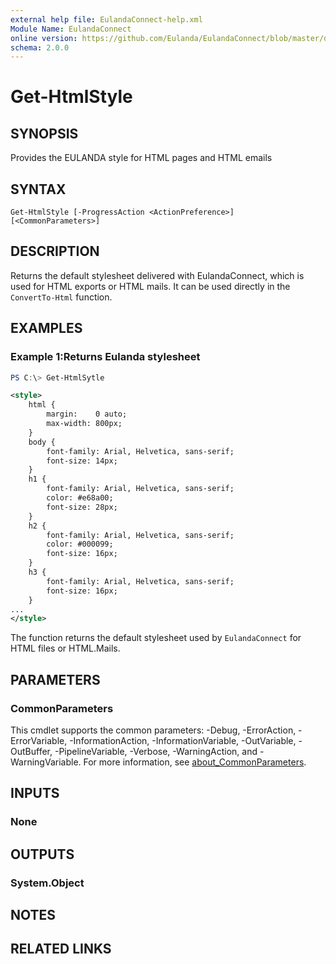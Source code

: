 ```yaml
---
external help file: EulandaConnect-help.xml
Module Name: EulandaConnect
online version: https://github.com/Eulanda/EulandaConnect/blob/master/docs/Get-HtmlStyle.md
schema: 2.0.0
---
```


# Get-HtmlStyle

## SYNOPSIS
Provides the EULANDA style for HTML pages and HTML emails

## SYNTAX

```
Get-HtmlStyle [-ProgressAction <ActionPreference>] [<CommonParameters>]
```

## DESCRIPTION
Returns the default stylesheet delivered with EulandaConnect, which is used for HTML exports or HTML mails. It can be used directly in the `ConvertTo-Html` function.

## EXAMPLES

### Example 1:Returns  Eulanda stylesheet
```powershell
PS C:\> Get-HtmlSytle
```

```Xml
<style>
    html {
        margin:    0 auto;
        max-width: 800px;
    }
    body {
        font-family: Arial, Helvetica, sans-serif;
        font-size: 14px;
    }
    h1 {
        font-family: Arial, Helvetica, sans-serif;
        color: #e68a00;
        font-size: 28px;
    }
    h2 {
        font-family: Arial, Helvetica, sans-serif;
        color: #000099;
        font-size: 16px;
    }
    h3 {
        font-family: Arial, Helvetica, sans-serif;
        font-size: 16px;
    }
...
</style>
```

The function returns the default stylesheet used by `EulandaConnect` for HTML files or HTML.Mails.

## PARAMETERS


### CommonParameters
This cmdlet supports the common parameters: -Debug, -ErrorAction, -ErrorVariable, -InformationAction, -InformationVariable, -OutVariable, -OutBuffer, -PipelineVariable, -Verbose, -WarningAction, and -WarningVariable. For more information, see [about_CommonParameters](http://go.microsoft.com/fwlink/?LinkID=113216).

## INPUTS

### None

## OUTPUTS

### System.Object
## NOTES

## RELATED LINKS

